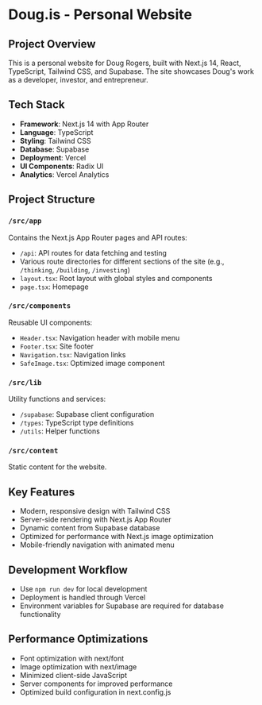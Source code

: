 # Doug.is - Personal Website

## Project Overview
This is a personal website for Doug Rogers, built with Next.js 14, React, TypeScript, Tailwind CSS, and Supabase. The site showcases Doug's work as a developer, investor, and entrepreneur.

## Tech Stack
- **Framework**: Next.js 14 with App Router
- **Language**: TypeScript
- **Styling**: Tailwind CSS
- **Database**: Supabase
- **Deployment**: Vercel
- **UI Components**: Radix UI
- **Analytics**: Vercel Analytics

## Project Structure

### `/src/app`
Contains the Next.js App Router pages and API routes:
- `/api`: API routes for data fetching and testing
- Various route directories for different sections of the site (e.g., `/thinking`, `/building`, `/investing`)
- `layout.tsx`: Root layout with global styles and components
- `page.tsx`: Homepage

### `/src/components`
Reusable UI components:
- `Header.tsx`: Navigation header with mobile menu
- `Footer.tsx`: Site footer
- `Navigation.tsx`: Navigation links
- `SafeImage.tsx`: Optimized image component

### `/src/lib`
Utility functions and services:
- `/supabase`: Supabase client configuration
- `/types`: TypeScript type definitions
- `/utils`: Helper functions

### `/src/content`
Static content for the website.

## Key Features
- Modern, responsive design with Tailwind CSS
- Server-side rendering with Next.js App Router
- Dynamic content from Supabase database
- Optimized for performance with Next.js image optimization
- Mobile-friendly navigation with animated menu

## Development Workflow
- Use `npm run dev` for local development
- Deployment is handled through Vercel
- Environment variables for Supabase are required for database functionality

## Performance Optimizations
- Font optimization with next/font
- Image optimization with next/image
- Minimized client-side JavaScript
- Server components for improved performance
- Optimized build configuration in next.config.js 